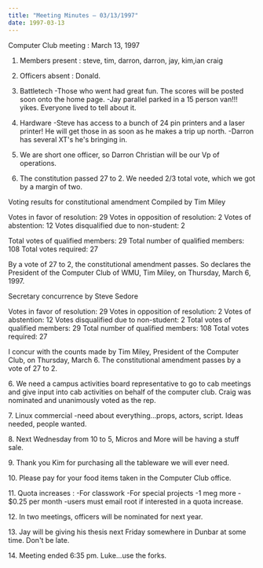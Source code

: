 ```yaml
---
title: "Meeting Minutes – 03/13/1997"
date: 1997-03-13
---
```

Computer Club meeting :  March 13, 1997  </p><p>
1.  Members present : steve, tim, darron, darron, jay, kim,ian 	craig </p><p>
2.  Officers absent : Donald.   </p><p>
2.  Battletech 	-Those who went had great fun.  The scores will be posted 	 soon onto the home page. 	-Jay parallel parked in a 15 person van!!! yikes. 	 Everyone lived to tell about it. </p><p>
3.  Hardware 	-Steve has access to a bunch of 24 pin printers and 	 a laser printer!  He will get those in as soon as he  	 makes a trip up north.  	-Darron has several XT's he's bringing in. </p><p>
4.  We are short one officer, so Darron Christian will be our 	Vp of operations. </p><p>
5.  The constitution passed 27 to 2.  We needed 2/3 total vote, which 	we got by a margin of two.   </p><p>
</p><p>
        Voting results for constitutional amendment         Compiled by Tim Miley </p><p>
	Votes in favor of resolution:    	29 	Votes in opposition of resolution:	 2 	Votes of abstention:			12 	Votes disqualified due to non-student:   2 </p><p>
	Total votes of qualified members:	29 	Total number of qualified members:     108 	Total votes required:			27 </p><p>
	By a vote of 27 to 2, the constitutional amendment passes. 	So declares the President of the Computer Club of WMU, Tim Miley, 	on Thursday, March 6, 1997.   </p><p>
 	Secretary concurrence by Steve Sedore </p><p>
	Votes in favor of resolution:		29 	Votes in opposition of resolution:	 2 	Votes of abstention:		        12 	Votes disqualified due to non-student:   2 	 	Total votes of qualified members:	29 	Total number of qualified members:     108 	Total votes required:		        27 </p><p>
	I concur with the counts made by Tim Miley, President of  	the Computer Club, on Thursday, March 6.  The 	constitutional amendment passes by a vote of 27 to 2.	 </p><p>
6.  We need a campus activities board representative to go to  	cab meetings and give input into cab activities on behalf 	of the computer club.   	Craig was nominated and unanimously voted as the rep. </p><p>
7.  Linux commercial 	-need about everything...props, actors, script. 	 Ideas needed, people wanted. </p><p>
8.  Next Wednesday from 10 to 5, Micros and More will be having 	a stuff sale. </p><p>
9.  Thank you Kim for purchasing all the tableware we will ever need. </p><p>
10. Please pay for your food items taken in the Computer Club office. </p><p>
11. Quota increases : 	-For classwork 	-For special projects 	-1 meg more - $0.25 per month  		-users must email root if interested in a quota 		 increase. </p><p>
12.  In two meetings, officers will be nominated for next year. </p><p>
13.  Jay will be giving his thesis next Friday somewhere in  	Dunbar at some time.  Don't be late. </p><p>
14.  Meeting ended 6:35 pm.          Luke...use the forks.   </p>
